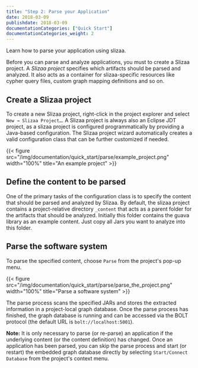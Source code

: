```yaml
---
title: "Step 2: Parse your Application"
date: 2018-03-09
publishdate: 2018-03-09
documentationCategories: ["Quick Start"]
documentationCategories_weight: 2
---
```


Learn how to parse your application using slizaa.<!--more--> 


Before you can parse and analyze applications, you must to create a Slizaa project. A *Slizaa project* specifies which artifacts should be parsed and analyzed. It also acts as a container for slizaa-specific resources like cypher query files, custom graph mapping definitions and so on.

## Create a Slizaa project
To create a new Slizaa project, right-click in the project explorer and select `New → Slizaa Project…`. A Slizaa project is always also an Eclipse JDT project, as a slizaa project is configured programmatically by providing a Java-based configuration. The Slizaa project wizard automatically creates a valid configuration class that can be further customized if needed.

{{< figure src="/img/documentation/quick_start/parse/example_project.png" width="100%" title="An example project" >}}

## Define the content to be parsed
One of the primary tasks of the configuration class is to specify the content that should be parsed and analyzed by Slizaa. By default, the slizaa project contains a project-relative directory `_content` that acts as a parent folder for the artifacts that should be analyzed. Initially this folder contains the guava library as an example content. Just copy all Jars you want to analyze into this folder. 

## Parse the software system
To parse the specified content, choose `Parse` from the project's pop-up menu.

{{< figure src="/img/documentation/quick_start/parse/parse_the_project.png" width="100%" title="Parse a software system" >}}

The parse process scans the specified JARs and stores the extracted information in a project-local graph database. Once the parse process has finished, the graph database is running and can be accessed via the BOLT protocol (the default URL is `bolt://localhost:5001`). 

**Note:** It is only necessary to parse (or re-parse) an application if the underlying content (or the content definition) has changed. Once an application has been parsed, you can skip the parse process and start (or restart) the embedded graph database directly by selecting `Start/Connect Database` from the project's context menu. 


